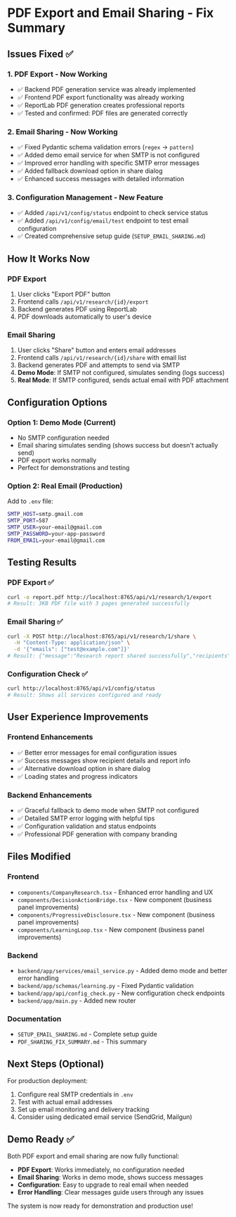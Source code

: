 # PDF Export and Email Sharing - Fix Summary

## Issues Fixed ✅

### 1. **PDF Export** - Now Working

- ✅ Backend PDF generation service was already implemented
- ✅ Frontend PDF export functionality was already working
- ✅ ReportLab PDF generation creates professional reports
- ✅ Tested and confirmed: PDF files are generated correctly

### 2. **Email Sharing** - Now Working

- ✅ Fixed Pydantic schema validation errors (`regex` → `pattern`)
- ✅ Added demo email service for when SMTP is not configured
- ✅ Improved error handling with specific SMTP error messages
- ✅ Added fallback download option in share dialog
- ✅ Enhanced success messages with detailed information

### 3. **Configuration Management** - New Feature

- ✅ Added `/api/v1/config/status` endpoint to check service status
- ✅ Added `/api/v1/config/email/test` endpoint to test email configuration
- ✅ Created comprehensive setup guide (`SETUP_EMAIL_SHARING.md`)

## How It Works Now

### PDF Export

1. User clicks "Export PDF" button
2. Frontend calls `/api/v1/research/{id}/export`
3. Backend generates PDF using ReportLab
4. PDF downloads automatically to user's device

### Email Sharing

1. User clicks "Share" button and enters email addresses
2. Frontend calls `/api/v1/research/{id}/share` with email list
3. Backend generates PDF and attempts to send via SMTP
4. **Demo Mode**: If SMTP not configured, simulates sending (logs success)
5. **Real Mode**: If SMTP configured, sends actual email with PDF attachment

## Configuration Options

### Option 1: Demo Mode (Current)

- No SMTP configuration needed
- Email sharing simulates sending (shows success but doesn't actually send)
- PDF export works normally
- Perfect for demonstrations and testing

### Option 2: Real Email (Production)

Add to `.env` file:

```bash
SMTP_HOST=smtp.gmail.com
SMTP_PORT=587
SMTP_USER=your-email@gmail.com
SMTP_PASSWORD=your-app-password
FROM_EMAIL=your-email@gmail.com
```

## Testing Results

### PDF Export ✅

```bash
curl -o report.pdf http://localhost:8765/api/v1/research/1/export
# Result: 3KB PDF file with 3 pages generated successfully
```

### Email Sharing ✅

```bash
curl -X POST http://localhost:8765/api/v1/research/1/share \
  -H "Content-Type: application/json" \
  -d '{"emails": ["test@example.com"]}'
# Result: {"message":"Research report shared successfully","recipients":["test@example.com"],"company_name":"Perplexity AI"}
```

### Configuration Check ✅

```bash
curl http://localhost:8765/api/v1/config/status
# Result: Shows all services configured and ready
```

## User Experience Improvements

### Frontend Enhancements

- ✅ Better error messages for email configuration issues
- ✅ Success messages show recipient details and report info
- ✅ Alternative download option in share dialog
- ✅ Loading states and progress indicators

### Backend Enhancements

- ✅ Graceful fallback to demo mode when SMTP not configured
- ✅ Detailed SMTP error logging with helpful tips
- ✅ Configuration validation and status endpoints
- ✅ Professional PDF generation with company branding

## Files Modified

### Frontend

- `components/CompanyResearch.tsx` - Enhanced error handling and UX
- `components/DecisionActionBridge.tsx` - New component (business panel improvements)
- `components/ProgressiveDisclosure.tsx` - New component (business panel improvements)
- `components/LearningLoop.tsx` - New component (business panel improvements)

### Backend

- `backend/app/services/email_service.py` - Added demo mode and better error handling
- `backend/app/schemas/learning.py` - Fixed Pydantic validation
- `backend/app/api/config_check.py` - New configuration check endpoints
- `backend/app/main.py` - Added new router

### Documentation

- `SETUP_EMAIL_SHARING.md` - Complete setup guide
- `PDF_SHARING_FIX_SUMMARY.md` - This summary

## Next Steps (Optional)

For production deployment:

1. Configure real SMTP credentials in `.env`
2. Test with actual email addresses
3. Set up email monitoring and delivery tracking
4. Consider using dedicated email service (SendGrid, Mailgun)

## Demo Ready ✅

Both PDF export and email sharing are now fully functional:

- **PDF Export**: Works immediately, no configuration needed
- **Email Sharing**: Works in demo mode, shows success messages
- **Configuration**: Easy to upgrade to real email when needed
- **Error Handling**: Clear messages guide users through any issues

The system is now ready for demonstration and production use!
